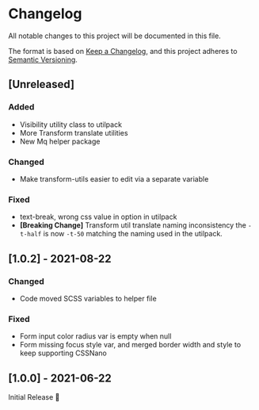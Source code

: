 # Changelog
All notable changes to this project will be documented in this file.

The format is based on [Keep a Changelog](https://keepachangelog.com/en/1.0.0/),
and this project adheres to [Semantic Versioning](https://semver.org/spec/v2.0.0.html).

## [Unreleased]
### Added
- Visibility utility class to utilpack
- More Transform translate utilities
- New Mq helper package

### Changed
- Make transform-utils easier to edit via a separate variable

### Fixed
- text-break, wrong css value in option in utilpack
- **[Breaking Change]** Transform util translate naming inconsistency
  the `-t-half` is now `-t-50` matching the naming used in the utilpack.

## [1.0.2] - 2021-08-22
### Changed
- Code moved SCSS variables to helper file

### Fixed
- Form input color radius var is empty when null
- Form missing focus style var,
  and merged border width and style to keep supporting CSSNano

## [1.0.0] - 2021-06-22
Initial Release 🎉
